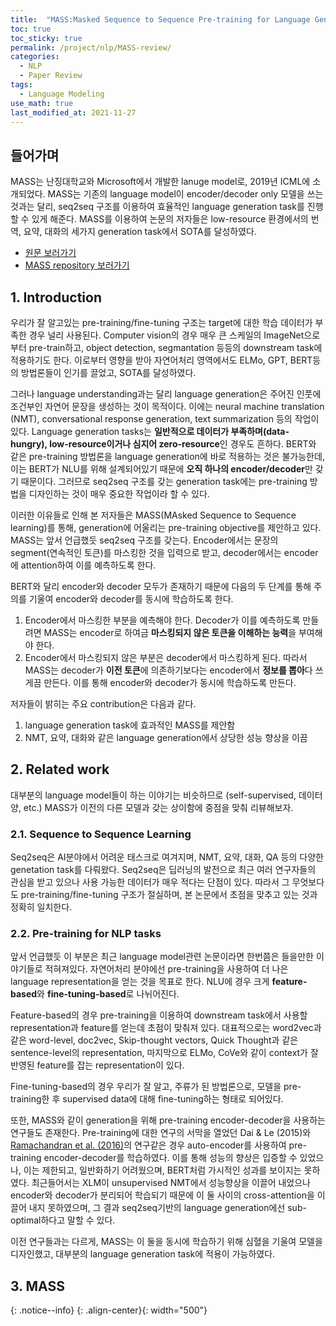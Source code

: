 ```yaml
---
title:  "MASS:Masked Sequence to Sequence Pre-training for Language Generation review"
toc: true
toc_sticky: true
permalink: /project/nlp/MASS-review/
categories:
  - NLP
  - Paper Review
tags:
  - Language Modeling
use_math: true
last_modified_at: 2021-11-27
---
```


## 들어가며

MASS는 난징대학교와 Microsoft에서 개발한 lanuge model로, 2019년 ICML에 소개되었다. MASS는 기존의 language model이 encoder/decoder only 모델을 쓰는 것과는 달리, seq2seq 구조를 이용하여 효율적인 language generation task를 진행할 수 있게 해준다. MASS를 이용하여 논문의 저자들은 low-resource 환경에서의 번역, 요약, 대화의 세가지 generation task에서 SOTA를 달성하였다. 

- [원문 보러가기](https://arxiv.org/pdf/1905.02450.pdf)
- [MASS repository 보러가기](https://github.com/microsoft/MASS)

## 1. Introduction

우리가 잘 알고있는 pre-training/fine-tuning 구조는 target에 대한 학습 데이터가 부족한 경우 널리 사용된다. Computer vision의 경우 매우 큰 스케일의 ImageNet으로부터 pre-train하고, object detection, segmantation 등등의 downstream task에 적용하기도 한다. 이로부터 영향을 받아 자연어처리 영역에서도 ELMo, GPT, BERT등의 방법론들이 인기를 끌었고, SOTA를 달성하였다.

그러나 language understanding과는 달리 language generation은 주어진 인풋에 조건부인 자연어 문장을 생성하는 것이 목적이다. 이에는 neural machine translation (NMT), conversational response generation, text summarization 등의 작업이 있다. Language generation tasks는 **일반적으로 데이터가 부족하며(data-hungry), low-resource이거나 심지어 zero-resource**인 경우도 흔하다. BERT와 같은 pre-training 방법론을 language generation에 바로 적용하는 것은 불가능한데, 이는 BERT가 NLU를 위해 설계되어있기 때문에 **오직 하나의 encoder/decoder**만 갖기 때문이다. 그러므로 seq2seq 구조를 갖는 generation task에는 pre-training 방법을 디자인하는 것이 매우 중요한 작업이라 할 수 있다.

이러한 이유들로 인해 본 저자들은 MASS(MAsked Sequence to Sequence learning)를 통해, generation에 어울리는 pre-training objective를 제안하고 있다. MASS는 앞서 언급했듯 seq2seq 구조를 갖는다. Encoder에서는 문장의 segment(연속적인 토큰)를 마스킹한 것을 입력으로 받고, decoder에서는 encoder에 attention하여 이를 예측하도록 한다.

BERT와 달리 encoder와 decoder 모두가 존재하기 때문에 다음의 두 단계를 통해 주의를 기울여 encoder와 decoder를 동시에 학습하도록 한다.
1. Encoder에서 마스킹한 부분을 예측해야 한다. Decoder가 이를 예측하도록 만들려면 MASS는 encoder로 하여금 **마스킹되지 않은 토큰을 이해하는 능력**을 부여해야 한다.
2. Encoder에서 마스킹되지 않은 부분은 decoder에서 마스킹하게 된다. 따라서 MASS는 decoder가 **이전 토큰**에 의존하기보다는 encoder에서 **정보를 뽑아**다 쓰게끔 만든다. 이를 통해 encoder와 decoder가 동시에 학습하도록 만든다.

저자들이 밝히는 주요 contribution은 다음과 같다.
1. language generation task에 효과적인 MASS를 제안함
2. NMT, 요약, 대화와 같은 language generation에서 상당한 성능 향상을 이끔

## 2. Related work

대부분의 language model들이 하는 이야기는 비슷하므로 (self-supervised, 데이터 양, etc.) MASS가 이전의 다른 모델과 갖는 상이함에 중점을 맞춰 리뷰해보자.

### 2.1. Sequence to Sequence Learning

Seq2seq은 AI분야에서 어려운 태스크로 여겨지며, NMT, 요약, 대화, QA 등의 다양한 genetation task를 다뤄왔다. Seq2seq은 딥러닝의 발전으로 최근 여러 연구자들의 관심을 받고 있으나 사용 가능한 데이터가 매우 적다는 단점이 있다. 따라서 그 무엇보다도 pre-training/fine-tuning 구조가 절실하며, 본 논문에서 초점을 맞추고 있는 것과 정확히 일치한다.

### 2.2. Pre-training for NLP tasks

앞서 언급했듯 이 부분은 최근 language model관련 논문이라면 한번쯤은 들을만한 이야기들로 적혀져있다. 자연어처리 분야에선 pre-training을 사용하여 더 나은 language representation을 얻는 것을 목표로 한다. NLU에 경우 크게 **feature-based**와 **fine-tuning-based**로 나뉘어진다. 

Feature-based의 경우 pre-training을 이용하여 downstream task에서 사용할 representation과 feature를 얻는데 초점이 맞춰져 있다. 대표적으로는 word2vec과 같은 word-level, doc2vec, Skip-thought vectors, Quick Thought과 같은 sentence-level의 representation, 마지막으로 ELMo, CoVe와 같이 context가 잘 반영된 feature를 잡는 representation이 있다.

Fine-tuning-based의 경우 우리가 잘 알고, 주류가 된 방법론으로, 모델을 pre-training한 후 supervised data에 대해 fine-tuning하는 형태로 되어있다.

또한, MASS와 같이 generation을 위해 pre-training encoder-decoder을 사용하는 연구들도 존재한다. Pre-training에 대한 연구의 서막을 열었던 Dai & Le (2015)와 [Ramachandran et al. (2016)](https://www.semanticscholar.org/paper/Unsupervised-Pretraining-for-Sequence-to-Sequence-Ramachandran-Liu/85f94d8098322f8130512b4c6c4627548ce4a6cc?p2df)의 연구같은 경우 auto-encoder를 사용하여 pre-training encoder-decoder를 학습하였다. 이를 통해 성능의 향상은 입증할 수 있었으나, 이는 제한되고, 일반화하기 어려웠으며, BERT처럼 가시적인 성과를 보이지는 못하였다. 최근들어서는 XLM이 unsupervised NMT에서 성능향상을 이끌어 내었으나 encoder와 decoder가 분리되어 학습되기 때문에 이 둘 사이의 cross-attention을 이끌어 내지 못하였으며, 그 결과 seq2seq기반의 language generation에선 sub-optimal하다고 말할 수 있다.

이전 연구들과는 다르게, MASS는 이 둘을 동시에 학습하기 위해 심혈을 기울여 모델을 디자인했고, 대부분의 language generation task에 적용이 가능하였다.

## 3. MASS


{: .notice--info}
{: .align-center}{: width="500"}
